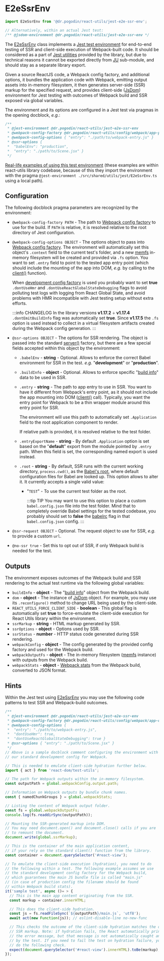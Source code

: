# E2eSsrEnv
```jsx
import E2eSsrEnv from '@dr.pogodin/react-utils/jest-e2e-ssr-env';

// Alternatively, within an actual Jest test:
/** @jsdom-environment @dr.pogodin/react-utils/jest-e2e-ssr-env */
```
The [E2eSsrEnv] class implements a
[Jest test environment](https://jestjs.io/docs/configuration#testenvironment-string)
for end-to-end testing of SSR and client-side execution of Webpack-built code.
It should be considered as a part of [Jest utilities][JU] provided by the library,
but due to technical reasons it cannot be exported directly from [JU] sub-module,
and should stay as a separate library export.

Given a source ReactJS code, a Webpack config factory, and additional options,
it bundles the application code with Webpack, emitting output assets into
in-memory filesystem, it then generates server-side (SSR) markup for
the specified request, and provides client-side ([JsDom]) environment
for Jest testing with outcomes of Webpack build and SSR exposed via
global variables.

The environment and its options are configured in a Jest test via pragmas
in the opening docblock, _e.g._:

```jsx
/**
 * @jest-environment @dr.pogodin/react-utils/jest-e2e-ssr-env
 * @webpack-config-factory @dr.pogodin/react-utils/config/webpack/app-production.js
 * @webpack-config-options { "entry": "./path/to/webpack-entry.js" }
 * @ssr-options {
 *  "babelEnv": "production",
 *  "entry": "./path/to/Scene.jsx" }
 */
```

[Real-life examples of using this test environment](https://github.com/birdofpreyru/react-utils/tree/master/__tests__/config/stylename-generation)
(these examples are within react-utils library codebase, because of this they
import the environment with the pragma
`@jest-environment ./src/shared/utils/jest/E2eSsrEnv.ts` using a local path).

## Configuration
The following docblock pragma parameters are recognized by the environment:
- `@webpack-config-factory PATH` - The path to [Webpack config factory] to
  use for the build. If `PATH` is relative, it is resolved relative to the root
  directory of Jest configuration.

- `@webpack-config-options OBJECT` - The options object to pass into
  [Webpack config factory]. The environment will automatically set this object's
  `.context` field to the current test's folder, and a new [memfs] in-memory
  filesystem will be created and provided via `.fs` option.
  You want to set `.entry` field to point to the tested app entry
  point (which should include the mounting of the app into DOM, _e.g._ by
  calling to the [client()] function).

  When [development config factory](/docs/api/configs/webpack#app-dev) is used
  you probably want to set **true** `.dontUseHmr` and
  `.dontUseReactGlobalStateDebugging` flags to avoid polluting test logs with
  logging from React Global State, and avoid problems with HMR incompatible
  with Jest testing setup without extra efforts.

  :::info CHANGELOG
  In the library versions **v1.17.2** &div; **v1.17.4** `.dontEmitBuildInfo`
  flag was automatically set **true**. Since **v1.17.5** the `.fs` option is
  used instead to collect in a virtual filesystem artifacts created during
  the Webpack config generation.
  :::

- `@ssr-options OBJECT` - The options for SSR rendering. The object is passed
  into the standard [server()] factory, but there are a few special fields
  accepted within this object by the environment:
  - `.babelEnv` - **string** - Optional. Allows to enforce the correct Babel
    environment for SSR in the test. _e.g._ "**development**" or "**production**".
  - `.buildInfo` - **object** - Optional. Allows to enforce specific
    "[build info]" data to be used in SSR.
  - `.entry` - **string** - The path to app entry to use in SSR. You want to
    have it different from Webpack's entry point, as it should not include
    the app mounting into DOM ([client()] call). Typically, you want the entry
    point for Webpack to be a thin wrapper module around this entry point for SSR.

    The environment will use this path to automatically set `.Application`
    field to the root application component to render.

    If relative path is provided, it is resolved relative to the test folder.
  - `.entryExportName` - **string** - By default `.Application` option is set
    based on the "**default**" export from the module pointed by `.entry` path.
    When this field is set, the corresponding named export is used instead.

  - `.root` - **string** - By default, SSR runs with the current working
    directory, `process.cwd()`,
    as the [Babel's root](https://babeljs.io/docs/en/options#root),
    where default configuration files for Babel are looked up.
    This option allows to alter it. It currently accepts a single valid value:
    - "`TEST`" - To use the current test folder as the root.

      :::tip TIP
      You may want to use this option to place a custom `babel.config.json` file
      into the test folder. Mind that to completely override Babel settings for
      the tested codebase, you probably should set to **false**
      the [babelrc](https://babeljs.io/docs/en/options#babelrc) flag
      in that  `babel.config.json`  config.
      :::

- `@ssr-request OBJECT` - Optional. The request object to use for SSR,
  _e.g._ to provide a custom `url`.

- `@no-ssr true` - Set this to opt out of SSR, if only Webpack build is
  needed for the test.

## Outputs
The environment exposes outcomes of the Webpack build and SSR rendering to
the actual test runtime via the following global variables:
- `buildInfo` - **object** - The "[build info]" object from the Webpack build.
- `dom` - **object** - The instance of [JsDom] object. For example, you may
  use its `.reconfigure()` method to change URL being used by the client-side.
- `REACT_UTILS_FORCE_CLIENT_SIDE` - **boolean** - This global flag is
  automatically set **true** to force-emulate the client-side execution
  for React Utils library within the environment.
- `ssrMarkup` - **string** - HTML markup generated by SSR.
- `ssrOptions` - **object** - Options used by SSR.
- `ssrStatus` - **number** - HTTP status code generated during SSR rendering.
- `webpackConfig` - **object** - The config generated by the provided config
  factory and used for the Webpack build.
- `webpackOutputFs` - **object** - The in-memory filesystem ([memfs] instance)
  with outputs from the Webpack build.
- `webpackStats` - **object** - [Webpack stats](https://webpack.js.org/api/stats/)
  from the Webpack build, converted to JSON format.

## Hints
Within the Jest test using [E2eSsrEnv] you may use the following code patterns
to test SSR and Webpack-build outcomes.

```jsx
/**
 * @jest-environment @dr.pogodin/react-utils/jest-e2e-ssr-env
 * @webpack-config-factory @dr.pogodin/react-utils/config/webpack/app-development.js
 * @webpack-config-options {
 *  "entry": "./path/to/webpack-entry.js",
 *  "dontUseHmr": true,
 *  "dontUseReactGlobalStateDebugging": true }
 * @ssr-options { "entry": "./path/to/Scene.jsx" }
 */
// Above is a sample docblock comment configuring the environment with
// our standard development config for Webpack.

// This is needed to emulate client-side hydration further below.
import { act } from 'react-dom/test-utils';

// The path for Webpack outputs within the in-memory filesystem.
const outputPath = global.webpackConfig.output.path;

// Information on Webpack outputs by bundle chunk names.
const { namedChunkGroups } = global.webpackStats;

// Listing the content of Webpack output folder.
const fs = global.webpackOutputFs;
console.log(fs.readdirSync(outputPath));

// Mounting the SSR-generated markup into DOM.
// You may need document.open() and document.close() calls if you are
// to remount the document.
document.write(global.ssrMarkup);

// This is the container of the main application content,
// if your rely on the standard client() function from the library.
const container = document.querySelector('#react-view');

// To emulate the client-side execution (hydration), you need to do
// the following within a test. The following example assumes we use
// the standard development config factory for the Webpack build,
// which guarantees the main JS bundle file is called "main.js"
// (in case of production config the filename should be found
// within Webpack build stats).
it('sample test', async ()= > {
  // This is the main app content originating from the SSR.
  const markup = container.innerHTML;

  // This does the client-side hydration.
  const js = fs.readFileSync(`${outputPath}/main.js`, 'utf8');
  await act(new Function(js)); // eslint-disable-line no-new-func

  // This checks the outcome of the client-side hydration matches the original
  // SSR markup. Note: if hydration fails, the React automatically prints out
  // the error message, but that message is not automatically caught and reported
  // by the test. If you need to fail the test on hydration failure, you should
  // do the following check.
  expect(document.querySelector('#react-view').innerHTML).toBe(markup);
});
```

<!-- links -->
[build info]: /docs/api/configs/webpack#build-info
[client()]: /docs/api/functions/client
[E2eSsrEnv]: /docs/api/classes/E2eSsrEnv
[JsDom]: https://github.com/jsdom/jsdom
[JU]: /docs/api/utils/jest-utils
[memfs]: https://www.npmjs.com/package/memfs
[server()]: /docs/api/functions/server
[Webpack config factory]: /docs/api/configs/webpack
